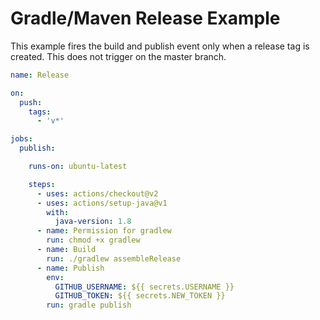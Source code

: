 # Gradle/Maven Release Example

This example fires the build and publish event only when a release tag is created. This does not trigger on the master branch. 

```yaml
name: Release 

on: 
  push:
    tags:
      - 'v*'

jobs:  
  publish:

    runs-on: ubuntu-latest

    steps: 
      - uses: actions/checkout@v2
      - uses: actions/setup-java@v1
        with:
          java-version: 1.8
      - name: Permission for gradlew
        run: chmod +x gradlew
      - name: Build
        run: ./gradlew assembleRelease
      - name: Publish
        env: 
          GITHUB_USERNAME: ${{ secrets.USERNAME }}
          GITHUB_TOKEN: ${{ secrets.NEW_TOKEN }}
        run: gradle publish

```